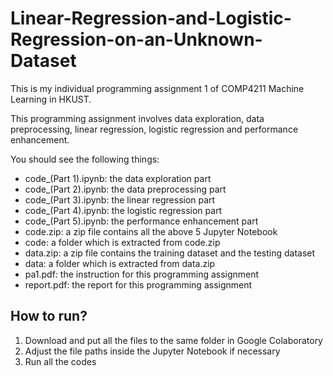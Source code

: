 # Linear-Regression-and-Logistic-Regression-on-an-Unknown-Dataset

This is my individual programming assignment 1 of COMP4211 Machine Learning in HKUST.

This programming assignment involves data exploration, data preprocessing, linear regression, logistic regression and performance enhancement.

You should see the following things:

* code_(Part 1).ipynb: the data exploration part
* code_(Part 2).ipynb: the data preprocessing part
* code_(Part 3).ipynb: the linear regression part
* code_(Part 4).ipynb: the logistic regression part
* code_(Part 5).ipynb: the performance enhancement part
* code.zip: a zip file contains all the above 5 Jupyter Notebook
* code: a folder which is extracted from code.zip
* data.zip: a zip file contains the training dataset and the testing dataset
* data: a folder which is extracted from data.zip
* pa1.pdf: the instruction for this programming assignment
* report.pdf: the report for this programming assignment

## How to run?

1. Download and put all the files to the same folder in Google Colaboratory
2. Adjust the file paths inside the Jupyter Notebook if necessary
3. Run all the codes